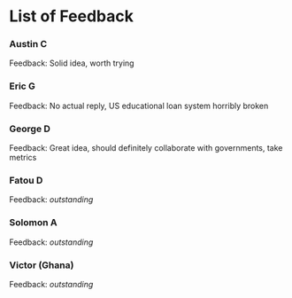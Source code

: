 # List of Feedback

### Austin C
Feedback: Solid idea, worth trying

### Eric G
Feedback: No actual reply, US educational loan system horribly broken

### George D
Feedback: Great idea, should definitely collaborate with governments, take metrics

### Fatou D
Feedback: *outstanding*

### Solomon A
Feedback: *outstanding*

### Victor (Ghana)
Feedback: *outstanding*